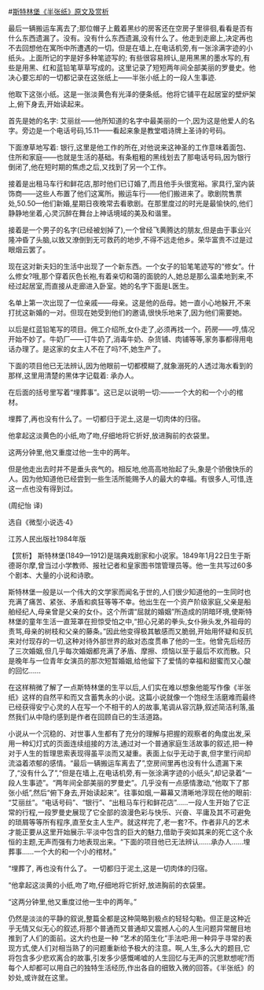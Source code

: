 #[斯特林堡《半张纸》原文及赏析](https://www.vrrw.net/wx/15535.html)

最后一辆搬运车离去了;那位帽子上戴着黑纱的房客还在空房子里徘徊,看看是否有什么东西遗漏了。没有。没有什么东西遗漏,没有什么了。他走到走廊上,决定再也不去回想他在寓所中所遭遇的一切。但是在墙上,在电话机旁,有一张涂满字迹的小纸头。上面所记的字是好多种笔迹写的; 有些很容易辨认,是用黑黑的墨水写的,有些是用黑、红和蓝铅笔草草写成的。这里记录了短短两年间全部美丽的罗曼史。他决心要忘却的一切都记录在这张纸上——半张小纸上的一段人生事迹.

他取下这张小纸。这是一张淡黄色有光泽的便条纸。他将它铺平在起居室的壁炉架上,俯下身去,开始读起来。

首先是她的名字: 艾丽丝——他所知道的名字中最美丽的一个,因为这是他爱人的名字。旁边是一个电话号码,15.11——看起来象是教堂唱诗牌上圣诗的号码。

下面潦草地写着: 银行,这里是他工作的所在,对他说来这神圣的工作意味着面包、住所和家庭——也就是生活的基础。有条粗粗的黑线划去了那电话号码,因为银行倒闭了,他在短时期的焦虑之后,又找到了另一个工作。

接着是出租马车行和鲜花店,那时他们已订婚了,而且他手头很宽裕。家具行,室内装饰商——这些人布置了他们这寓所。搬运车行——他们搬进来了。歌剧院售票处,50.50—他们新婚,星期日夜晚常去看歌剧。在那里度过的时光是最愉快的,他们静静地坐着,心灵沉醉在舞台上神话境域的美及和谐里。

接着是一个男子的名字(已经被划掉了),一个曾经飞黄腾达的朋友,但是由于事业兴隆冲昏了头脑,以致又潦倒到无可救药的地步,不得不远走他乡。荣华富贵不过是过眼烟云罢了。

现在这对新夫妇的生活中出现了一个新东西。一个女子的铅笔笔迹写的“修女”。什么修女?哦,那个穿着灰色长袍,有着亲切和蔼的面貌的人,她总是那么温柔地到来,不经过起居室,而直接从走廊进入卧室。她的名字下面是L医生。

名单上第一次出现了一位亲戚——母亲。这是他的岳母。她一直小心地躲开,不来打扰这新婚的一对。但现在她受到他们的邀请,很快乐地来了,因为他们需要她。

以后是红蓝铅笔写的项目。佣工介绍所,女仆走了,必须再找一个。药房——哼,情况开始不妙了。牛奶厂——订牛奶了,消毒牛奶、杂货铺、肉铺等等,家务事都得用电话办理了。是这家的女主人不在了吗?不,她生产了。

下面的项目他已无法辨认,因为他眼前一切都模糊了,就象溺死的人透过海水看到的那样,这里用清楚的黑体字记载着: 承办人。

在后面的括号里写着“埋葬事”。这已足以说明一切:——一个大的和一个小的棺材。

埋葬了,再也没有什么了。一切都归于泥土,这是一切肉体的归宿。

他拿起这淡黄色的小纸,吻了吻,仔细地将它折好,放进胸前的衣袋里。

这两分钟里,他又重度过他一生中的两年。

但是他走出去时并不是垂头丧气的。相反地,他高高地抬起了头,象是个骄傲快乐的人。因为他知道他已经尝到一些生活所能赐予人的最大的幸福。有很多人,可惜,连这一点也没有得到过。

(周纪怡 译)

选自《微型小说选·4》

江苏人民出版社1984年版



【赏析】 斯特林堡(1849—1912)是瑞典戏剧家和小说家。1849年1月22日生于斯德哥尔摩,曾当过小学教师、报社记者和皇家图书馆管理员等。他一生共写过60多个剧本、大量的小说和诗歌。

斯特林堡一般是以一个伟大的文学家而闻名于世的,人们很少知道他的一生同时也充满了痛苦、紧张、矛盾和疯狂等等不幸。他出生在一个资产阶级家庭,父亲是船舶经纪人,母亲曾是父亲的女仆。这个所谓“屈就的婚姻”所造成的阴暗环境,使斯特林堡的童年生活一直笼罩在担惊受怕之中,“担心兄弟的拳头,女仆揪头发,外祖母的责骂,母亲的树枝和父亲的藤条。”因此他变得极其敏感而又脆弱,开始用怀疑和反抗来对付现存的一切,这种对待外部世界的敌对态度贯串了他的一生。他曾先后经历了三次婚姻,但几乎每次婚姻都充满了矛盾、摩擦、烦恼以至于最后不欢而散。只是晚年与一位青年女演员的那次短暂婚姻,给他留下了爱情的幸福和甜蜜而又心酸的回忆……

在这样稍微了解了一点斯特林堡的生平以后,人们实在难以想象他能写作像《半张纸》这样的自然平和而又含蓄隽永的小说。这篇小说就像一个饱经生活磨难而最终已经获得安宁心灵的人在写一个不相干的人的故事,笔调从容沉静,叙述简洁利落,虽然我们从中隐约感到是作者在回顾自已的生活道路。

小说从一个沉稳的、对世事人生都有了充分的理解与把握的观察者的角度出发,采用一种幻灯式的页面连续组接的方法,通过对一个普通家庭生活故事的叙述,把一种对于人生的哲理思索表现得虽平淡而又凝重。表面上似乎无动于衷,但字里行间却流溢着浓郁的感情。“最后一辆搬运车离去了”,空房间里再也没有什么遗漏下来了,“没有什么了”,“但是在墙上,在电话机旁,有一张涂满字迹的小纸头”,却记录着“一段人生事迹”。“两年间全部美丽的罗曼史”。几乎没有一点感情激动,“他取下了那张小纸”,然后“俯下身去,开始读起来”。往事如烟,一幕幕又清晰地浮现在他的眼前: “艾丽丝”。“电话号码”、“银行”、“出租马车行和鲜花店”……一段人生开始了它正常的行程,一段罗曼史展现了它全部的浪漫色彩与快乐、兴奋、平庸及其不可避免的琐屑等等所有程序,直至女主人生产。就这样完了,老一套?不。作者非凡的艺术才能正要从这里开始展示:平淡中包含的巨大的魅力,借助于突如其来的死亡这个永恒的主题,无声而强有力地表现出来。“下面的项目他已无法辨认……承办人……埋葬事……一个大的和一个小的棺材。”

“埋葬了, 再也没有什么了。 一切都归于泥土,这是一切肉体的归宿。

“他拿起这淡黄的小纸,吻了吻,仔细地将它折好,放进胸前的衣袋里。

“这两分钟里,他又重度过他一生中的两年。”

仍然是淡淡的平静的叙说,整篇全都是这种简略到极点的轻轻勾勒。但正是这种近乎无情又似无心的叙述,将那个普通而又普通却又震撼人心的人生问题异常醒目地推到了人们的面前。这大约也是一种 “艺术的陌生化”手法吧:用一种异乎寻常的表现方式,使人们对相当熟了的问题重新给予极大的注意。啊,人生,多么大的题目,它将包含多少悲欢离合的故事,引发多少感慨唏嘘的人生回忆与无声的沉思默想呢?而每个人却都可以用自己的独特生活经历,作出各自的细致入微的回答。《半张纸》的妙处,或许就在这里。

